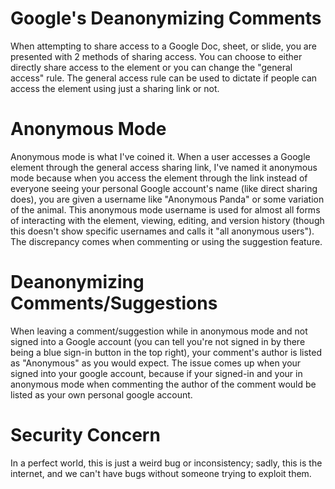 # Google's Deanonymizing Comments

When attempting to share access to a Google Doc, sheet, or slide, you are presented with 2 methods of sharing access. You can choose to either directly share access to the element or you can change the "general access" rule. The general access rule can be used to dictate if people can access the element using just a sharing link or not.

# Anonymous Mode

Anonymous mode is what I've coined it. When a user accesses a Google element through the general access sharing link, I've named it anonymous mode because when you access the element through the link instead of everyone seeing your personal Google account's name (like direct sharing does), you are given a username like "Anonymous Panda" or some variation of the animal. This anonymous mode username is used for almost all forms of interacting with the element, viewing, editing, and version history (though this doesn't show specific usernames and calls it "all anonymous users"). The discrepancy comes when commenting or using the suggestion feature.

# Deanonymizing Comments/Suggestions

When leaving a comment/suggestion while in anonymous mode and not signed into a Google account (you can tell you're not signed in by there being a blue sign-in button in the top right), your comment's author is listed as "Anonymous" as you would expect. The issue comes up when your signed into your google account, because if your signed-in and your in anonymous mode when commenting the author of the comment would be listed as your own personal google account.

# Security Concern

In a perfect world, this is just a weird bug or inconsistency; sadly, this is the internet, and we can't have bugs without someone trying to exploit them.
